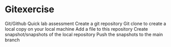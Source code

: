 # Gitexercise
Git/Github Quick lab assessment
Create a git repository
Git clone to create a local copy on your local machine
Add a file to this repository
Create snapshot/snapshots of the local repository
Push the snapshots to the main branch
